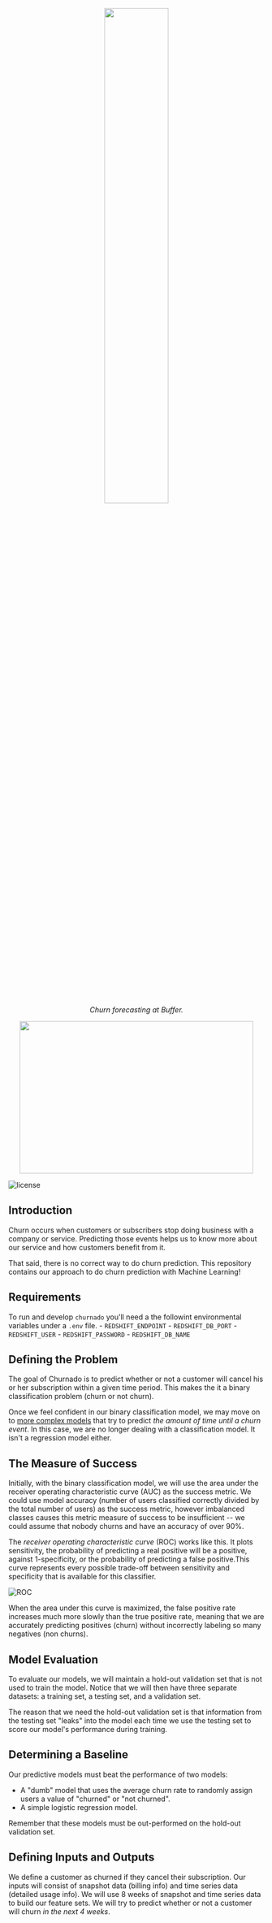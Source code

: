 <p align="center">
    <img width=50% src="https://user-images.githubusercontent.com/1682202/41096236-415e3442-6a54-11e8-8dad-20d13c2fbe69.png">
</p>

<p align="center">
    <i>Churn forecasting at Buffer.</i>
</p>

<p align="center">
  <img width="460" height="300" src="https://media.giphy.com/media/3owyoRr3kZMz0uV2la/giphy.gif">
</p>

![license](https://img.shields.io/github/license/mashape/apistatus.svg)

## Introduction

Churn occurs when customers or subscribers stop doing business with a company or service. Predicting those events helps us to know more about our service and how customers benefit from it.

That said, there is no correct way to do churn prediction. This repository contains our approach to do churn prediction with Machine Learning!

## Requirements

To run and develop `churnado` you'll need a the followint environmental variables under a `.env` file.
    - `REDSHIFT_ENDPOINT`
    - `REDSHIFT_DB_PORT`
    - `REDSHIFT_USER`
    - `REDSHIFT_PASSWORD`
    - `REDSHIFT_DB_NAME`

## Defining the Problem

The goal of Churnado is to predict whether or not a customer will cancel his or her subscription within a given time period.
This makes the it a binary classification problem (churn or not churn).

Once we feel confident in our binary classification model, we may move on to [more complex models](https://ragulpr.github.io/2016/12/22/WTTE-RNN-Hackless-churn-modeling/) that try to predict _the amount of time until a churn event_. In this case, we are no longer dealing with a classification model. It isn't a regression model either.

## The Measure of Success

Initially, with the binary classification model, we will use the area under the receiver operating characteristic curve (AUC) as the success metric. We could use model accuracy (number of users classified correctly divided by the total number of users) as the success metric, however imbalanced classes causes this metric measure of success to be insufficient -- we could assume that nobody churns and have an accuracy of over 90%.

 The _receiver operating characteristic curve_ (ROC) works like this. It plots sensitivity, the probability of predicting a real positive will be a positive, against 1-specificity, or the probability of predicting a false positive.This curve represents every possible trade-off between sensitivity and specificity that is available for this classifier.

 ![ROC](https://www.medcalc.org/manual/_help/images/roc_intro3.png)

 When the area under this curve is maximized, the false positive rate increases much more slowly than the true positive rate, meaning that we are accurately predicting positives (churn) without incorrectly labeling so many negatives (non churns).

## Model Evaluation

To evaluate our models, we will maintain a hold-out validation set that is not used to train the model. Notice that we will then have three separate datasets: a training set, a testing set, and a validation set.

The reason that we need the hold-out validation set is that information from the testing set "leaks" into the model each time we use the testing set to score our model's performance during training.

## Determining a Baseline

Our predictive models must beat the performance of two models:

 - A "dumb" model that uses the average churn rate to randomly assign users a value of "churned" or "not churned".
 - A simple logistic regression model.

 Remember that these models must be out-performed on the hold-out validation set.

## Defining Inputs and Outputs

We define a customer as churned if they cancel their subscription. Our inputs will consist of snapshot data (billing info) and time series data (detailed usage info). We will use 8 weeks of snapshot and time series data to build our feature sets. We will try to predict whether or not a customer will churn _in the next 4 weeks_.
